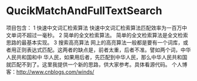 QucikMatchAndFullTextSearch
===========================

项目包含：
1  快速中文词汇检索算法
   快速中文词汇检索算法匹配效率为一百万中文单词不超过一毫秒。
2  简单的全文检索算法。
   简单的全文检索算法是全文检索思路的最基本实现。
3  搜索高亮算法
    网上的高亮算法一般都是要有一个词库，或者用正则表达式匹配。这两者的缺点是，前者太重，后者不准。譬如两个词，中华人民共和国和中  华人民，如果用后者，先匹配到中华人民，那么中华人民共和国就匹配不到了。这里我提供一个新的思路，供大家参考。具体看源代码。
个人博客：http://www.cnblogs.com/winds/
